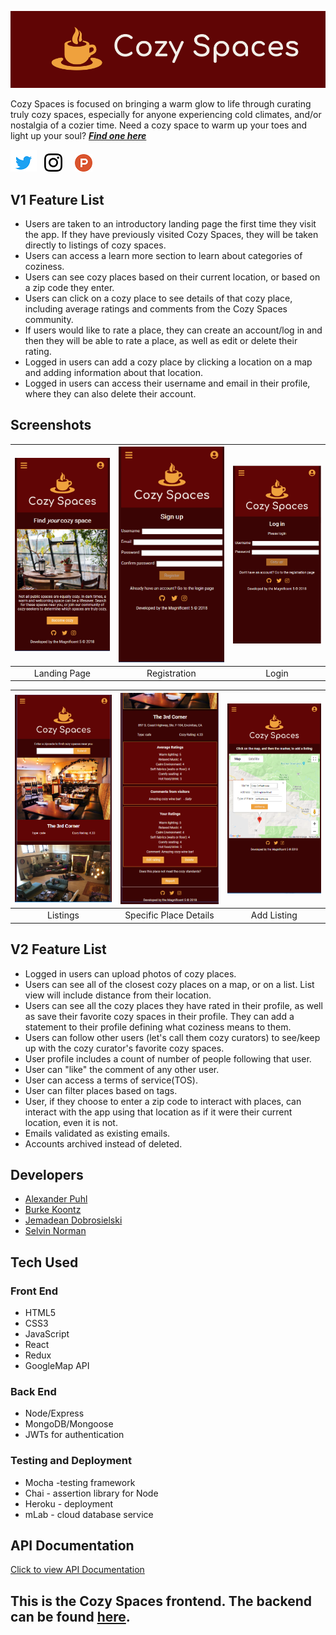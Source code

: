 ![alt text][logo]

[logo]: img/icon-left-logo-cropped-readme2.png
[twitter]: img/Twitter_Logo_Blue42pxcropped.png
[instagram]: img/glyph-logo_May201629px.png
[producthunt]: img/product-hunt-logo-orange-28px.png
[1]: https://twitter.com/CozySpacesApp
[2]: https://www.instagram.com/cozyspacesapp/


Cozy Spaces is focused on bringing a warm glow to life through curating truly cozy spaces, especially for anyone experiencing cold climates, and/or nostalgia of a cozier time.  Need a cozy space to warm up your toes and light up your soul?  **_[Find one here](https://cozy-spaces-client.herokuapp.com/ "Cozy Spaces")_**&nbsp;

[![alt text][twitter]][1]&nbsp;&nbsp;
[![alt text][instagram]][2]&nbsp;&nbsp;&nbsp;&nbsp;
[![alt text][producthunt]][1]

## V1 Feature List
  * Users are taken to an introductory landing page the first time they visit the app.  If they have previously visited Cozy Spaces, they will be taken directly to listings of cozy spaces.
  * Users can access a learn more section to learn about categories of coziness.
  * Users can see cozy places based on their current location, or based on a zip code they enter.
  * Users can click on a cozy place to see details of that cozy place, including average ratings and comments from the Cozy Spaces community.
  * If users would like to rate a place, they can create an account/log in and then they will be able to rate a place, as well as edit or delete their rating.
  * Logged in users can add a cozy place by clicking a location on a map and adding information about that location.
  * Logged in users can access their username and email in their profile, where they can also delete their account.

## Screenshots
| <img alt="Landing Page" src="img/LandingPage.PNG" width="350"> | <img alt="Registration" src="img/Registration.PNG" width="350"> | <img alt="Login" src="img/Login.PNG" width="350"> |
|:---:|:---:|:---:|
| Landing Page | Registration | Login |

| <img alt="Listings" src="img/Listings2.PNG" width="350"> | <img alt="Specific Place Details" src="img/Specific_Place_Details2.PNG" width="350"> | <img alt="Add Listing" src="img/AddListing6.PNG" width="350"> |
|:---:|:---:|:---:|
| Listings | Specific Place Details | Add Listing |

## V2 Feature List
  * Logged in users can upload photos of cozy places.
  * Users can see all of the closest cozy places on a map, or on a list.  List view will include distance from their location.
  * Users can see all the cozy places they have rated in their profile, as well as save their favorite cozy spaces in their profile.  They can add a statement to their profile defining what coziness means to them.
  * Users can follow other users (let's call them cozy curators) to see/keep up with the cozy curator's favorite cozy spaces.
  * User profile includes a count of number of people following that user.
  * User can "like" the comment of any other user.
  * User can access a terms of service(TOS).
  * User can filter places based on tags.
  * User, if they choose to enter a zip code to interact with places, can interact with the app using that location as if it were their current location, even it is not.
  * Emails validated as existing emails.
  * Accounts archived instead of deleted.

## Developers
  * [Alexander Puhl](https://github.com/AlexanderPuhl)
  * [Burke Koontz](https://github.com/burkeKoontz)
  * [Jemadean Dobrosielski](https://github.com/JemDobro)
  * [Selvin Norman](https://github.com/selvinor)

## Tech Used

### Front End

  * HTML5
  * CSS3
  * JavaScript
  * React
  * Redux
  * GoogleMap API

### Back End

  * Node/Express
  * MongoDB/Mongoose
  * JWTs for authentication

### Testing and Deployment  

  * Mocha -testing framework
  * Chai - assertion library for Node
  * Heroku - deployment
  * mLab - cloud database service 

## API Documentation

[Click to view API Documentation](https://documenter.getpostman.com/view/4458639/RzZCEdYf)


## This is the Cozy Spaces frontend.  The backend can be found [here](https://github.com/thinkful-ei23/CozySpacesServer "CozySpacesServer").


